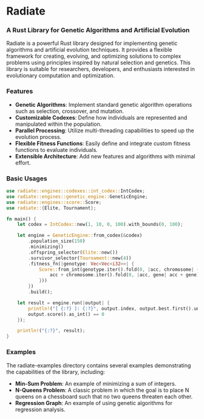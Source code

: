 # Radiate
### A Rust Library for Genetic Algorithms and Artificial Evolution

Radiate is a powerful Rust library designed for implementing genetic algorithms and artificial evolution techniques. It provides a flexible framework for creating, evolving, and optimizing solutions to complex problems using principles inspired by natural selection and genetics. This library is suitable for researchers, developers, and enthusiasts interested in evolutionary computation and optimization.

### Features
* **Genetic Algorithms**: Implement standard genetic algorithm operations such as selection, crossover, and mutation.
* **Customizable Codexes**: Define how individuals are represented and manipulated within the population.
* **Parallel Processing**: Utilize multi-threading capabilities to speed up the evolution process.
* **Flexible Fitness Functions**: Easily define and integrate custom fitness functions to evaluate individuals.
* **Extensible Architecture**: Add new features and algorithms with minimal effort.

### Basic Usages 
```rust
use radiate::engines::codexes::int_codex::IntCodex;
use radiate::engines::genetic_engine::GeneticEngine;
use radiate::engines::score::Score;
use radiate::{Elite, Tournament};

fn main() {
    let codex = IntCodex::new(1, 10, 0, 100).with_bounds(0, 100);

    let engine = GeneticEngine::from_codex(&codex)
        .population_size(150)
        .minimizing()
        .offspring_selector(Elite::new())
        .survivor_selector(Tournament::new(4))
        .fitness_fn(|genotype: Vec<Vec<i32>>| {
            Score::from_int(genotype.iter().fold(0, |acc, chromosome| {
                acc + chromosome.iter().fold(0, |acc, gene| acc + gene)
            }))
        })
        .build();

    let result = engine.run(|output| {
        println!("[ {:?} ]: {:?}", output.index, output.best.first().unwrap());
        output.score().as_int() == 0
    });

    println!("{:?}", result);
}
```
### Examples
The radiate-examples directory contains several examples demonstrating the capabilities of the library, including:
* **Min-Sum Problem**: An example of minimizing a sum of integers.
* **N-Queens Problem**: A classic problem in which the goal is to place N queens on a chessboard such that no two queens threaten each other.
* **Regression Graph**: An example of using genetic algorithms for regression analysis.